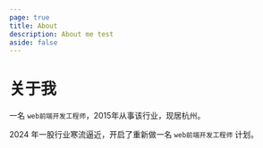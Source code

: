 ```yaml
---
page: true
title: About
description: About me test
aside: false
---
```


# 关于我

一名 `web前端开发工程师`，2015年从事该行业，现居杭州。

2024 年一股行业寒流逼近，开启了重新做一名 `web前端开发工程师` 计划。
